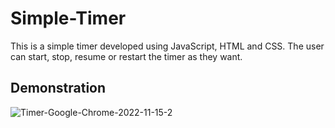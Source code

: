 # Simple-Timer

This is a simple timer developed using JavaScript, HTML and CSS.
The user can start, stop, resume or restart the timer as they want.

## Demonstration
![Timer-Google-Chrome-2022-11-15-2](https://user-images.githubusercontent.com/93151327/201939364-b9abbb7f-bb72-4e8d-a52f-fe6de0a7b090.gif)

